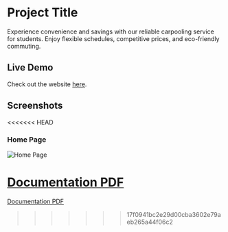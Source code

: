 # Project Title

Experience convenience and savings with our reliable carpooling service for students. Enjoy flexible schedules, competitive prices, and eco-friendly commuting.

## Live Demo

Check out the website [here](https://www.mnmtaxilb.com/).

## Screenshots

<<<<<<< HEAD

### Home Page

![Home Page](images/homepage.png)

# [Documentation PDF](docs/documentation.pdf)

[Documentation PDF](docs/documentation.pdf)

> > > > > > > 17f0941bc2e29d00cba3602e79aeb265a44f06c2
